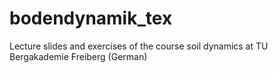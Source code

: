 # bodendynamik_tex
Lecture slides and exercises of the course soil dynamics at TU Bergakademie Freiberg (German)
